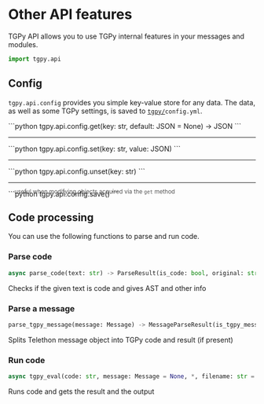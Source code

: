 # Other API features

TGPy API allows you to use TGPy internal features in your messages and modules.

```python
import tgpy.api
```


## Config

`tgpy.api.config` provides you simple key-value store for any data. 
The data, as well as some TGPy settings, is saved to <code>[tgpy/](/installation/#data-storage)config.yml</code>.

<div class="tgpy-code-block">
```python
tgpy.api.config.get(key: str, default: JSON = None) -> JSON
```
<hr>
```python
tgpy.api.config.set(key: str, value: JSON)
```
<hr>
```python
tgpy.api.config.unset(key: str)
```
<hr>
```python
tgpy.api.config.save()
```

<small style="display: block; margin: -1.25rem 0 0 0.8rem; padding-bottom: .25rem; opacity: 75%">
useful when modifying objects acquired via the <code>get</code> method
</small>

</div>

## Code processing

You can use the following functions to parse and run code.

### Parse code

```python
async parse_code(text: str) -> ParseResult(is_code: bool, original: str, transformed: str, tree: AST | None)
```

<p class="code-label">Checks if the given text is code and gives AST and other info</p>

### Parse a message

```python
parse_tgpy_message(message: Message) -> MessageParseResult(is_tgpy_message: bool, code: str | None, result: str | None)
```

<p class="code-label">Splits Telethon message object into TGPy code and result (if present)</p>

### Run code

```python
async tgpy_eval(code: str, message: Message = None, *, filename: str = None) -> EvalResult(result: Any, output: str)
```

<p class="code-label">Runs code and gets the result and the output</p>

